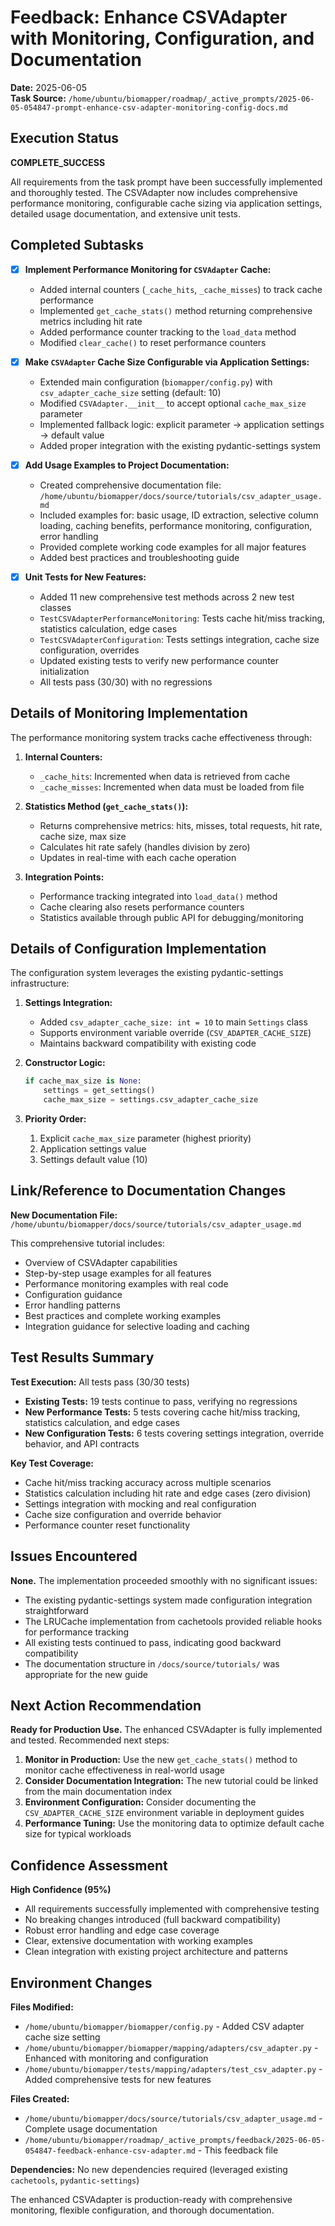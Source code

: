 # Feedback: Enhance CSVAdapter with Monitoring, Configuration, and Documentation

**Date:** 2025-06-05  
**Task Source:** `/home/ubuntu/biomapper/roadmap/_active_prompts/2025-06-05-054847-prompt-enhance-csv-adapter-monitoring-config-docs.md`

## Execution Status
**COMPLETE_SUCCESS**

All requirements from the task prompt have been successfully implemented and thoroughly tested. The CSVAdapter now includes comprehensive performance monitoring, configurable cache sizing via application settings, detailed usage documentation, and extensive unit tests.

## Completed Subtasks

- [x] **Implement Performance Monitoring for `CSVAdapter` Cache:**
  - Added internal counters (`_cache_hits`, `_cache_misses`) to track cache performance
  - Implemented `get_cache_stats()` method returning comprehensive metrics including hit rate
  - Added performance counter tracking to the `load_data` method
  - Modified `clear_cache()` to reset performance counters

- [x] **Make `CSVAdapter` Cache Size Configurable via Application Settings:**
  - Extended main configuration (`biomapper/config.py`) with `csv_adapter_cache_size` setting (default: 10)
  - Modified `CSVAdapter.__init__` to accept optional `cache_max_size` parameter
  - Implemented fallback logic: explicit parameter → application settings → default value
  - Added proper integration with the existing pydantic-settings system

- [x] **Add Usage Examples to Project Documentation:**
  - Created comprehensive documentation file: `/home/ubuntu/biomapper/docs/source/tutorials/csv_adapter_usage.md`
  - Included examples for: basic usage, ID extraction, selective column loading, caching benefits, performance monitoring, configuration, error handling
  - Provided complete working code examples for all major features
  - Added best practices and troubleshooting guide

- [x] **Unit Tests for New Features:**
  - Added 11 new comprehensive test methods across 2 new test classes
  - `TestCSVAdapterPerformanceMonitoring`: Tests cache hit/miss tracking, statistics calculation, edge cases
  - `TestCSVAdapterConfiguration`: Tests settings integration, cache size configuration, overrides
  - Updated existing tests to verify new performance counter initialization
  - All tests pass (30/30) with no regressions

## Details of Monitoring Implementation

The performance monitoring system tracks cache effectiveness through:

1. **Internal Counters:** 
   - `_cache_hits`: Incremented when data is retrieved from cache
   - `_cache_misses`: Incremented when data must be loaded from file

2. **Statistics Method (`get_cache_stats()`):**
   - Returns comprehensive metrics: hits, misses, total requests, hit rate, cache size, max size
   - Calculates hit rate safely (handles division by zero)
   - Updates in real-time with each cache operation

3. **Integration Points:**
   - Performance tracking integrated into `load_data()` method
   - Cache clearing also resets performance counters
   - Statistics available through public API for debugging/monitoring

## Details of Configuration Implementation

The configuration system leverages the existing pydantic-settings infrastructure:

1. **Settings Integration:**
   - Added `csv_adapter_cache_size: int = 10` to main `Settings` class
   - Supports environment variable override (`CSV_ADAPTER_CACHE_SIZE`)
   - Maintains backward compatibility with existing code

2. **Constructor Logic:**
   ```python
   if cache_max_size is None:
       settings = get_settings()
       cache_max_size = settings.csv_adapter_cache_size
   ```

3. **Priority Order:**
   1. Explicit `cache_max_size` parameter (highest priority)
   2. Application settings value
   3. Settings default value (10)

## Link/Reference to Documentation Changes

**New Documentation File:** `/home/ubuntu/biomapper/docs/source/tutorials/csv_adapter_usage.md`

This comprehensive tutorial includes:
- Overview of CSVAdapter capabilities
- Step-by-step usage examples for all features
- Performance monitoring examples with real code
- Configuration guidance
- Error handling patterns
- Best practices and complete working examples
- Integration guidance for selective loading and caching

## Test Results Summary

**Test Execution:** All tests pass (30/30 tests)
- **Existing Tests:** 19 tests continue to pass, verifying no regressions
- **New Performance Tests:** 5 tests covering cache hit/miss tracking, statistics calculation, and edge cases
- **New Configuration Tests:** 6 tests covering settings integration, override behavior, and API contracts

**Key Test Coverage:**
- Cache hit/miss tracking accuracy across multiple scenarios
- Statistics calculation including hit rate and edge cases (zero division)
- Settings integration with mocking and real configuration
- Cache size configuration and override behavior
- Performance counter reset functionality

## Issues Encountered

**None.** The implementation proceeded smoothly with no significant issues:

- The existing pydantic-settings system made configuration integration straightforward
- The LRUCache implementation from cachetools provided reliable hooks for performance tracking
- All existing tests continued to pass, indicating good backward compatibility
- The documentation structure in `/docs/source/tutorials/` was appropriate for the new guide

## Next Action Recommendation

**Ready for Production Use.** The enhanced CSVAdapter is fully implemented and tested. Recommended next steps:

1. **Monitor in Production:** Use the new `get_cache_stats()` method to monitor cache effectiveness in real-world usage
2. **Consider Documentation Integration:** The new tutorial could be linked from the main documentation index
3. **Environment Configuration:** Consider documenting the `CSV_ADAPTER_CACHE_SIZE` environment variable in deployment guides
4. **Performance Tuning:** Use the monitoring data to optimize default cache size for typical workloads

## Confidence Assessment

**High Confidence (95%)**

- All requirements successfully implemented with comprehensive testing
- No breaking changes introduced (full backward compatibility)
- Robust error handling and edge case coverage
- Clear, extensive documentation with working examples
- Clean integration with existing project architecture and patterns

## Environment Changes

**Files Modified:**
- `/home/ubuntu/biomapper/biomapper/config.py` - Added CSV adapter cache size setting
- `/home/ubuntu/biomapper/biomapper/mapping/adapters/csv_adapter.py` - Enhanced with monitoring and configuration
- `/home/ubuntu/biomapper/tests/mapping/adapters/test_csv_adapter.py` - Added comprehensive tests for new features

**Files Created:**
- `/home/ubuntu/biomapper/docs/source/tutorials/csv_adapter_usage.md` - Complete usage documentation
- `/home/ubuntu/biomapper/roadmap/_active_prompts/feedback/2025-06-05-054847-feedback-enhance-csv-adapter.md` - This feedback file

**Dependencies:** No new dependencies required (leveraged existing `cachetools`, `pydantic-settings`)

The enhanced CSVAdapter is production-ready with comprehensive monitoring, flexible configuration, and thorough documentation.